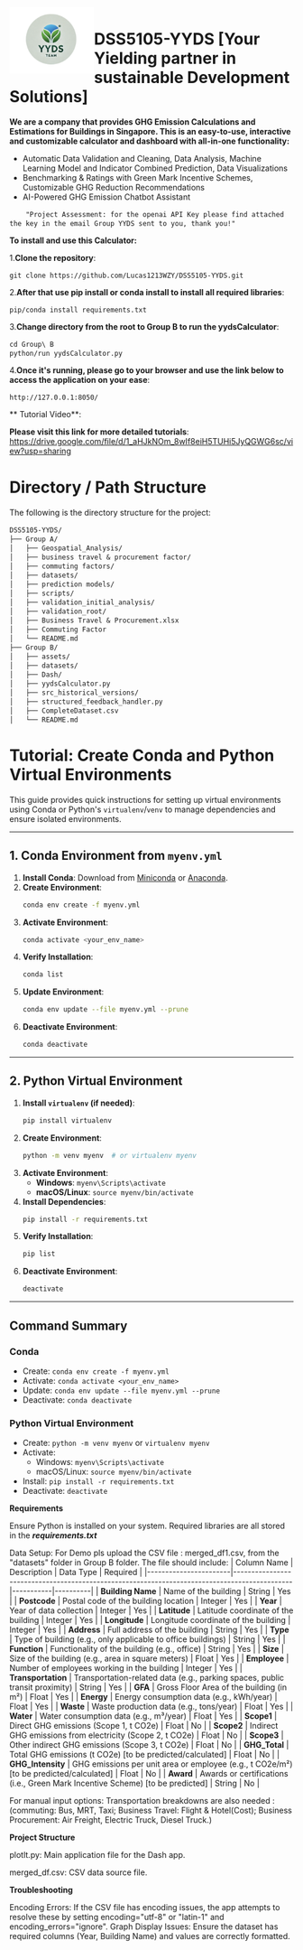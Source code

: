 <img src="https://github.com/Lucas1213WZY/DSS5105-YYDS/blob/main/Group%20B/assets/teamlogo.png" alt="Logo" width="150" align="left">

# DSS5105-YYDS [Your Yielding partner in sustainable Development Solutions]


**We are a company that provides GHG Emission Calculations and Estimations for Buildings in Singapore. This is an easy-to-use, interactive and customizable calculator and dashboard with all-in-one functionality:**
* Automatic Data Validation and Cleaning, Data Analysis, Machine Learning Model and Indicator Combined Prediction, Data Visualizations
* Benchmarking & Ratings with Green Mark Incentive Schemes, Customizable GHG Reduction Recommendations
* AI-Powered GHG Emission Chatbot Assistant

```
    "Project Assessment: for the openai API Key please find attached the key in the email Group YYDS sent to you, thank you!"
```

**To install and use this Calculator:**

1.**Clone the repository**:

    git clone https://github.com/Lucas1213WZY/DSS5105-YYDS.git

    
2.**After that use pip install or conda install to install all required libraries**:


    pip/conda install requirements.txt

    
3.**Change directory from the root to Group B to run the yydsCalculator**:


    cd Group\ B
    python/run yydsCalculator.py

    
4.**Once it's running, please go to your browser and use the link below to access the application on your ease**:


    http://127.0.0.1:8050/
    
** Tutorial Video**:

**Please visit this link for more detailed tutorials**: 
https://drive.google.com/file/d/1_aHJkNOm_8wIf8eiH5TUHi5JyQGWG6sc/view?usp=sharing

# Directory / Path Structure

The following is the directory structure for the project:

```plaintext
DSS5105-YYDS/
├── Group A/
│   ├── Geospatial_Analysis/
│   ├── business travel & procurement factor/
│   ├── commuting factors/
│   ├── datasets/
│   ├── prediction models/
│   ├── scripts/
│   ├── validation_initial_analysis/
│   ├── validation_root/
│   ├── Business Travel & Procurement.xlsx
│   ├── Commuting Factor
│   └── README.md
├── Group B/
│   ├── assets/
│   ├── datasets/
│   ├── Dash/
│   ├── yydsCalculator.py
│   ├── src_historical_versions/
│   ├── structured_feedback_handler.py
│   ├── CompleteDataset.csv
│   └── README.md
```


# Tutorial: Create Conda and Python Virtual Environments

This guide provides quick instructions for setting up virtual environments using Conda or Python's `virtualenv`/`venv` to manage dependencies and ensure isolated environments.

---

## 1. Conda Environment from `myenv.yml`

1. **Install Conda**: Download from [Miniconda](https://docs.conda.io/en/latest/miniconda.html) or [Anaconda](https://www.anaconda.com/).
2. **Create Environment**: 
    ```bash
    conda env create -f myenv.yml
    ```
3. **Activate Environment**: 
    ```bash
    conda activate <your_env_name>
    ```
4. **Verify Installation**: 
    ```bash
    conda list
    ```
5. **Update Environment**:
    ```bash
    conda env update --file myenv.yml --prune
    ```
6. **Deactivate Environment**: 
    ```bash
    conda deactivate
    ```

---

## 2. Python Virtual Environment

1. **Install `virtualenv` (if needed)**: 
    ```bash
    pip install virtualenv
    ```
2. **Create Environment**:
    ```bash
    python -m venv myenv  # or virtualenv myenv
    ```
3. **Activate Environment**:
    - **Windows**: `myenv\Scripts\activate`
    - **macOS/Linux**: `source myenv/bin/activate`
4. **Install Dependencies**: 
    ```bash
    pip install -r requirements.txt
    ```
5. **Verify Installation**: 
    ```bash
    pip list
    ```
6. **Deactivate Environment**: 
    ```bash
    deactivate
    ```

---

## Command Summary

### Conda
- Create: `conda env create -f myenv.yml`
- Activate: `conda activate <your_env_name>`
- Update: `conda env update --file myenv.yml --prune`
- Deactivate: `conda deactivate`

### Python Virtual Environment
- Create: `python -m venv myenv` or `virtualenv myenv`
- Activate:
  - Windows: `myenv\Scripts\activate`
  - macOS/Linux: `source myenv/bin/activate`
- Install: `pip install -r requirements.txt`
- Deactivate: `deactivate`


**Requirements**

Ensure Python is installed on your system. Required libraries are all stored in the ***requirements.txt***

Data Setup:
For Demo pls upload the CSV file : merged_df1.csv, from the "datasets" folder in Group B folder. The file should include:
| Column Name          | Description                                                                                  | Data Type | Required |
|-----------------------|----------------------------------------------------------------------------------------------|-----------|----------|
| **Building Name**     | Name of the building                                                                        | String    | Yes      |
| **Postcode**          | Postal code of the building location                                                        | Integer   | Yes      |
| **Year**              | Year of data collection                                                                     | Integer   | Yes      |
| **Latitude**          | Latitude coordinate of the building                                                         | Integer   | Yes      |
| **Longitude**         | Longitude coordinate of the building                                                        | Integer   | Yes      |
| **Address**           | Full address of the building                                                                | String    | Yes      |
| **Type**              | Type of building (e.g., only applicable to office buildings)                                | String    | Yes      |
| **Function**          | Functionality of the building (e.g., office)                                                | String    | Yes      |
| **Size**              | Size of the building (e.g., area in square meters)                                          | Float     | Yes      |
| **Employee**          | Number of employees working in the building                                                 | Integer   | Yes      |
| **Transportation**    | Transportation-related data (e.g., parking spaces, public transit proximity)                | String    | Yes      |
| **GFA**               | Gross Floor Area of the building  (in m²)                                                   | Float     | Yes      |
| **Energy**            | Energy consumption data (e.g., kWh/year)                                                    | Float     | Yes      |
| **Waste**             | Waste production data (e.g., tons/year)                                                     | Float     | Yes      |
| **Water**             | Water consumption data (e.g., m³/year)                                                      | Float     | Yes      |
| **Scope1**            | Direct GHG emissions (Scope 1, t CO2e)                                                      | Float     | No       |
| **Scope2**            | Indirect GHG emissions from electricity (Scope 2, t CO2e)                                   | Float     | No       |
| **Scope3**            | Other indirect GHG emissions (Scope 3, t CO2e)                                              | Float     | No       |
| **GHG_Total**         | Total GHG emissions (t CO2e) [to be predicted/calculated]                                   | Float     | No       |
| **GHG_Intensity**     | GHG emissions per unit area or employee (e.g., t CO2e/m²)[to be predicted/calculated]       | Float     | No       |
| **Award**             | Awards or certifications (i.e., Green Mark Incentive Scheme) [to be predicted]              | String    | No       |

For manual input options: Transportation breakdowns are also needed : (commuting: Bus, MRT, Taxi; 
Business Travel: Flight & Hotel(Cost); Business Procurement: Air Freight, Electric Truck, Diesel Truck.)

**Project Structure**

plotlt.py: Main application file for the Dash app.

merged_df.csv: CSV data source file.

**Troubleshooting**

Encoding Errors: If the CSV file has encoding issues, the app attempts to resolve these by setting encoding="utf-8" or "latin-1" and encoding_errors="ignore".
Graph Display Issues: Ensure the dataset has required columns (Year, Building Name) and values are correctly formatted.
